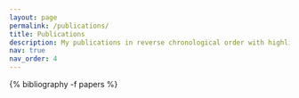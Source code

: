 ```yaml
---
layout: page
permalink: /publications/
title: Publications
description: My publications in reverse chronological order with highlights in <strong>bold</strong>.
nav: true
nav_order: 4
---
```



<!-- _pages/publications.md -->
<div class="publications">

  {% bibliography -f papers %}

</div>
